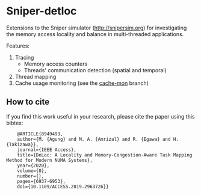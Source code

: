 # Sniper-detloc

Extensions to the Sniper simulator (http://snipersim.org) for investigating the memory access locality and balance in multi-threaded applications.

Features:
1. Tracing
   - Memory access counters
   - Threads' communication detection (spatial and temporal)
2. Thread mapping
3. Cache usage monitoring (see the [cache-mon](https://github.com/agung-m/sniper-detloc/tree/cache-mon) branch)

## How to cite
If you find this work useful in your research, please cite the paper using this bibtex:

```
    @ARTICLE{8949493,  
    author={M. {Agung} and M. A. {Amrizal} and R. {Egawa} and H. {Takizawa}},  
    journal={IEEE Access},   
    title={DeLoc: A Locality and Memory-Congestion-Aware Task Mapping Method for Modern NUMA Systems},  
    year={2020},  
    volume={8},  
    number={},  
    pages={6937-6953},  
    doi={10.1109/ACCESS.2019.2963726}}
```
